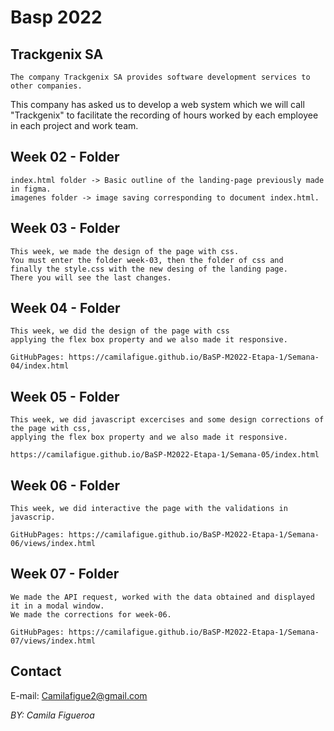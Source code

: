 # Basp 2022

## Trackgenix SA
```
The company Trackgenix SA provides software development services to other companies.
```
This company has asked us to develop a web system which we will call "Trackgenix" to facilitate the recording of hours worked by each employee in each project and work team.

## Week 02 - Folder
```
index.html folder -> Basic outline of the landing-page previously made in figma.
imagenes folder -> image saving corresponding to document index.html.
```

## Week 03 - Folder
```
This week, we made the design of the page with css.
You must enter the folder week-03, then the folder of css and 
finally the style.css with the new desing of the landing page.
There you will see the last changes.
```

## Week 04 - Folder
```
This week, we did the design of the page with css
applying the flex box property and we also made it responsive.

GitHubPages: https://camilafigue.github.io/BaSP-M2022-Etapa-1/Semana-04/index.html
```

## Week 05 - Folder
```
This week, we did javascript excercises and some design corrections of the page with css,
applying the flex box property and we also made it responsive.

https://camilafigue.github.io/BaSP-M2022-Etapa-1/Semana-05/index.html
```

## Week 06 - Folder
```
This week, we did interactive the page with the validations in javascrip.

GitHubPages: https://camilafigue.github.io/BaSP-M2022-Etapa-1/Semana-06/views/index.html
```

## Week 07 - Folder
```
We made the API request, worked with the data obtained and displayed it in a modal window.
We made the corrections for week-06.

GitHubPages: https://camilafigue.github.io/BaSP-M2022-Etapa-1/Semana-07/views/index.html
```

## Contact
E-mail: Camilafigue2@gmail.com

_BY: Camila Figueroa_